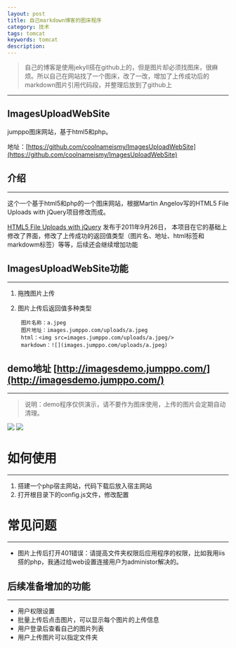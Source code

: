 ```yaml
---
layout: post
title: 自己markdown博客的图床程序
category: 技术
tags: tomcat
keywords: tomcat 
description:
---
```


> 自己的博客是使用jekyll搭在github上的，但是图片却必须找图床，很麻烦。所以自己在网站找了一个图床，改了一改，增加了上传成功后的markdown图片引用代码段，并整理后放到了github上
---

##  ImagesUploadWebSite
jumppo图床网站，基于html5和php。

地址：[https://github.com/coolnameismy/ImagesUploadWebSite](https://github.com/coolnameismy/ImagesUploadWebSite)



##  介绍
---
这个一个基于html5和php的一个图床网站，根据Martin Angelov写的HTML5 File Uploads with jQuery项目修改而成。

[HTML5 File Uploads with jQuery](http://tutorialzine.com/2011/09/html5-file-upload-jquery-php/) 发布于2011年9月26日，
本项目在它的基础上修改了界面，修改了上传成功的返回值类型（图片名、地址、html标签和markdowm标签）等等，后续还会继续增加功能


##  ImagesUploadWebSite功能
---
1. 拖拽图片上传
2. 图片上传后返回值多种类型

        图片名称：a.jpeg
        图片地址：images.jumppo.com/uploads/a.jpeg
        html：<img src=images.jumppo.com/uploads/a.jpeg/>
        markdown：![](images.jumppo.com/uploads/a.jpeg)

##  demo地址 [http://imagesdemo.jumppo.com/](http://imagesdemo.jumppo.com/)
---
> 说明：demo程序仅供演示，请不要作为图床使用，上传的图片会定期自动清理。

![]({{site.url}}/assets/uploads/imagesUploadWebsite0.png)
![]({{site.url}}/assets/uploads/imagesUploadWebsite.png)


#   如何使用
---
1. 搭建一个php宿主网站，代码下载后放入宿主网站
2. 打开根目录下的config.js文件，修改配置

#   常见问题
---
-	图片上传后打开401错误：请提高文件夹权限后应用程序的权限，比如我用iis搭的php，我通过给web设置连接用户为administor解决的。


##  后续准备增加的功能
---

-   用户权限设置
-   批量上传后点击图片，可以显示每个图片的上传信息
-   用户登录后查看自己的图片列表
-   用户上传图片可以指定文件夹



